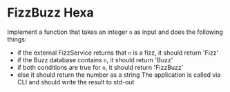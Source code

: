 # FizzBuzz Hexa

Implement a function that takes an integer `n` as input and does the following things:
* if the external FizzService returns that `n` is a fizz, it should return 'Fizz'
* if the Buzz database contains `n`, it should return 'Buzz'
* if both conditions are true for `n`, it should return 'FizzBuzz'
* else it should return the number as a string
The application is called via CLI and should write the result to std-out